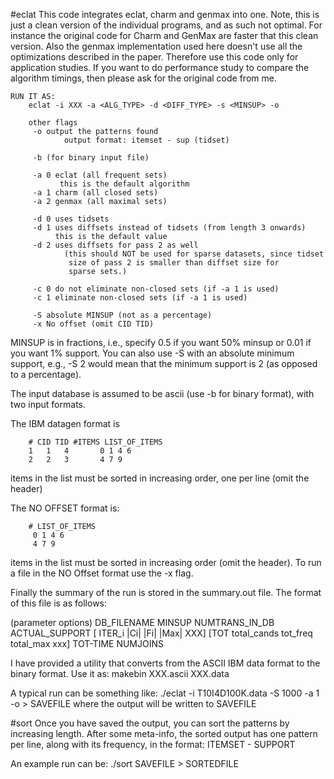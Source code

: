 #eclat
This code integrates eclat, charm and genmax into one. Note, this is
just a clean version of the individual programs, and as such not
optimal. For instance the original code for Charm and GenMax are
faster that this clean version. Also the genmax implementation used
here doesn't use all the optimizations described in the
paper. Therefore use this code only for application studies. If you
want to do performance study to compare the algorithm timings, then
please ask for the original code from me.

    RUN IT AS:
        eclat -i XXX -a <ALG_TYPE> -d <DIFF_TYPE> -s <MINSUP> -o

        other flags
         -o output the patterns found
                output format: itemset - sup (tidset)

         -b (for binary input file)

         -a 0 eclat (all frequent sets)
               this is the default algorithm
         -a 1 charm (all closed sets)
         -a 2 genmax (all maximal sets)

         -d 0 uses tidsets
         -d 1 uses diffsets instead of tidsets (from length 3 onwards)
              this is the default value
         -d 2 uses diffsets for pass 2 as well
                (this should NOT be used for sparse datasets, since tidset
                 size of pass 2 is smaller than diffset size for
                 sparse sets.)

         -c 0 do not eliminate non-closed sets (if -a 1 is used)
         -c 1 eliminate non-closed sets (if -a 1 is used)

         -S absolute MINSUP (not as a percentage)
         -x No offset (omit CID TID)
         
MINSUP is in fractions, i.e., specify 0.5 if you want 50% minsup or
0.01 if you want 1% support. You can also use -S with an absolute
minimum support, e.g., -S 2 would mean that the minimum support is 2 (as opposed to a percentage).

The input database is assumed to be ascii (use -b for binary format), with two input formats. 

The IBM datagen format is

        # CID TID #ITEMS LIST_OF_ITEMS
        1   1   4       0 1 4 6
        2   2   3       4 7 9
items in the list must be sorted in increasing order, one per line (omit
the header)

The NO OFFSET format is:

        # LIST_OF_ITEMS
         0 1 4 6
         4 7 9
items in the list must be sorted in increasing order (omit the header).
To run a file in the NO Offset format use the -x flag.


Finally the summary of the run is stored in the summary.out
file. The format of this file is as follows:

(parameter options) DB_FILENAME MINSUP NUMTRANS_IN_DB ACTUAL_SUPPORT
      [ ITER_i |Ci| |Fi| |Max| XXX] 
      [TOT total_cands tot_freq total_max xxx] TOT-TIME NUMJOINS

I have provided a utility that converts from the ASCII IBM data format
to the binary format. Use it as: makebin XXX.ascii XXX.data

A typical run can be something like:
./eclat -i T10I4D100K.data -S 1000 -a 1 -o > SAVEFILE
where the output will be written to SAVEFILE

#sort
Once you have saved the output, you can sort the patterns by increasing
length. After some meta-info, the sorted output has one pattern per
line, along with its frequency, in the format:
ITEMSET - SUPPORT

An example run can be:
./sort SAVEFILE > SORTEDFILE
